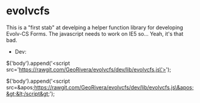 # evolvcfs

This is a "first stab" at develping a helper function library for developing Evolv-CS Forms.
The javascript needs to work on IE5 so... Yeah, it's that bad.

+ Dev:

$('body').append('<script src=\'https://rawgit.com/GeoRivera/evolvcfs/dev/lib/evolvcfs.js\'></script>');

$(&apos;body&apos;).append(&apos;&lt;script src=\&apos;https://rawgit.com/GeoRivera/evolvcfs/dev/lib/evolvcfs.js\&apos;&gt;&lt;/script&gt;&apos;);
